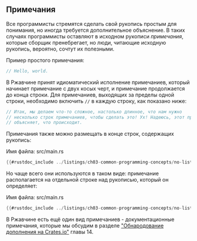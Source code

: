 ## Примечания

Все программисты стремятся сделать свой рукопись простым для понимания, но иногда требуется дополнительное объяснение. В таких случаях программисты оставляют в исходном рукописи *примечания*, которые сборщик пренебрегает, но люди, читающие исходную рукопись, вероятно, сочтут их полезными.

Пример простого примечания:

```rust
// Hello, world.
```

В Ржавчине принят идиоматический исполнение примечаниев, который начинает примечание с двух косых черт, и примечание продолжается до конца строки. Для примечаниев, выходящих за пределы одной строки, необходимо включить `//` в каждую строку, как показано ниже:

```rust
// Итак, мы делаем что-то сложное, настолько длинное, что нам нужно
// несколько строк примечаниев, чтобы сделать это! Ух! Надеюсь, этот примечание
// объясняет, что происходит.
```

Примечания также можно размещать в конце строк, содержащих рукопись:

<span class="filename">Имя файла: src/main.rs</span>

```rust
{{#rustdoc_include ../listings/ch03-common-programming-concepts/no-listing-24-comments-end-of-line/src/main.rs}}
```

Но чаще всего они используются в таком виде: примечание располагается на отдельной строке над рукописью, который он определяет:

<span class="filename">Имя файла: src/main.rs</span>

```rust
{{#rustdoc_include ../listings/ch03-common-programming-concepts/no-listing-25-comments-above-line/src/main.rs}}
```

В Ржавчине есть ещё один вид примечаниев - документационные примечания, которые мы обсудим в разделе ["Обнародование дополнения на Crates.io"] главы 14.


["Обнародование дополнения на Crates.io"]: ch14-02-publishing-to-crates-io.html